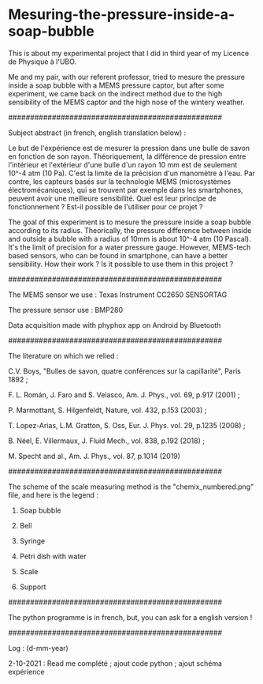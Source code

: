 # Mesuring-the-pressure-inside-a-soap-bubble
This is about my experimental project that I did in third year of my Licence de Physique à l'UBO.

Me and my pair, with our referent professor, tried to mesure the pressure inside a soap bubble with a MEMS pressure captor, but after some experiment, we came back on the indirect method due to the high sensibility of the MEMS captor and the high nose of the wintery weather.

#################################################

Subject abstract (in french, english translation below) :

Le but de l'expérience est de mesurer la pression dans une bulle de savon en fonction de son rayon. Théoriquement, la différence de pression entre l'intérieur et l'extérieur d'une bulle d'un rayon 10 mm est de seulement 10^-4 atm (10 Pa). C'est la limite de la précision d'un manomètre à l'eau. Par contre, les capteurs basés sur la technologie MEMS (microsystèmes électromécaniques), qui se trouvent par exemple dans les smartphones, peuvent avoir une meilleure sensibilité. Quel est leur principe de fonctionnement ? Est-il possible de l'utiliser pour ce projet ?

The goal of this experiment is to mesure the pressure inside a soap bubble according to its radius. Theorically, the pressure difference between inside and outside a bubble with a radius of 10mm is about 10^-4 atm (10 Pascal). It's the limit of precision for a water pressure gauge. However, MEMS-tech based sensors, who can be found in smartphone, can have a better sensibility. How their work ? Is it possible to use them in this project ?

#################################################

The MEMS sensor we use : Texas Instrument CC2650 SENSORTAG

The pressure sensor use : BMP280

Data acquisition made with phyphox app on Android by Bluetooth

#################################################

The literature on which we relied :

C.V. Boys, "Bulles de savon, quatre conférences sur la capillarité", Paris 1892 ;

F. L. Román, J. Faro and S. Velasco, Am. J. Phys., vol. 69, p.917 (2001) ;

P. Marmottant, S. Hilgenfeldt, Nature, vol. 432, p.153 (2003) ;

T. Lopez-Arias, L.M. Gratton, S. Oss, Eur. J. Phys. vol. 29, p.1235 (2008) ;

B. Néel, E. Villermaux, J. Fluid Mech., vol. 838, p.192 (2018) ;

M. Specht and al., Am. J. Phys., vol. 87, p.1014 (2019)

#################################################

The scheme of the scale measuring method is the "chemix_numbered.png" file, and here is the legend :

1. Soap bubble

2. Bell

3. Syringe

4. Petri dish with water

5. Scale

6. Support

#################################################

The python programme is in french, but, you can ask for a english version !

#################################################

Log : (d-mm-year)

2-10-2021 : Read me complété ; ajout code python ; ajout schéma expérience
